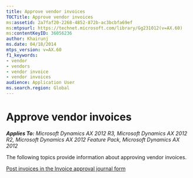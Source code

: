 ```yaml
---
title: Approve vendor invoices
TOCTitle: Approve vendor invoices
ms:assetid: 2a7faf20-2268-4852-872b-ac3bcbfa69ef
ms:mtpsurl: https://technet.microsoft.com/library/Gg231012(v=AX.60)
ms:contentKeyID: 36056236
author: Khairunj
ms.date: 04/18/2014
mtps_version: v=AX.60
f1_keywords:
- vendor
- vendors
- vendor invoice
- vendor invoices
audience: Application User
ms.search.region: Global
---
```


# Approve vendor invoices 


_**Applies To:** Microsoft Dynamics AX 2012 R3, Microsoft Dynamics AX 2012 R2, Microsoft Dynamics AX 2012 Feature Pack, Microsoft Dynamics AX 2012_

The following topics provide information about approving vendor invoices.

[Post invoices in the Invoice approval journal form](post-invoices-in-the-invoice-approval-journal-form.md)

  


